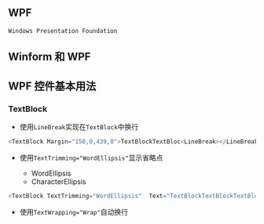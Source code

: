## WPF

```Windows Presentation Foundation```

## Winform 和 WPF
<!-- TODO -->

## WPF 控件基本用法

<!-- TODO -->

### TextBlock

* 使用```LineBreak```实现在```TextBlock```中换行

```c#
<TextBlock Margin="150,0,439,0">TextBlockTextBloc<LineBreak></LineBreak>kTextBlockTextBlockTextBlockTextBlockTextBlockTextBlockTextBlock</TextBlock>
```

* 使用```TextTrimming="WordEllipsis"```显示省略点

    * WordEllipsis
    * CharacterEllipsis

```c#
<TextBlock TextTrimming="WordEllipsis"  Text="TextBlockTextBlockTextBlockTextBlockTextBlockTextBlockTextBlockTextBlockTextBlock" Margin="150,0,439,0"/>
```

* 使用```TextWrapping="Wrap"```自动换行


